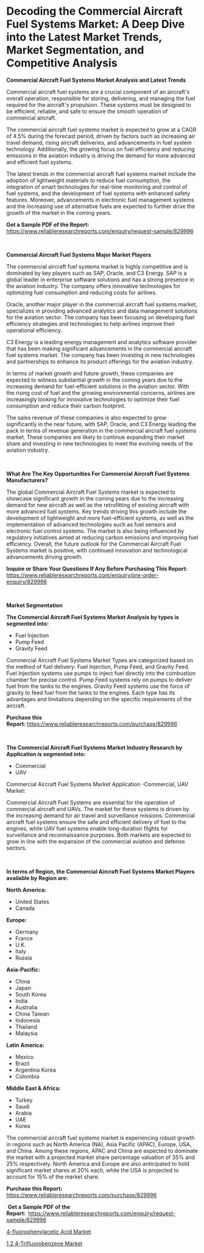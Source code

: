 <p><h1>Decoding the Commercial Aircraft Fuel Systems Market: A Deep Dive into the Latest Market Trends, Market Segmentation, and Competitive Analysis</h1></p><p><strong>Commercial Aircraft Fuel Systems Market Analysis and Latest Trends</strong></p>
<p><p>Commercial aircraft fuel systems are a crucial component of an aircraft's overall operation, responsible for storing, delivering, and managing the fuel required for the aircraft's propulsion. These systems must be designed to be efficient, reliable, and safe to ensure the smooth operation of commercial aircraft.</p><p>The commercial aircraft fuel systems market is expected to grow at a CAGR of 4.5% during the forecast period, driven by factors such as increasing air travel demand, rising aircraft deliveries, and advancements in fuel system technology. Additionally, the growing focus on fuel efficiency and reducing emissions in the aviation industry is driving the demand for more advanced and efficient fuel systems.</p><p>The latest trends in the commercial aircraft fuel systems market include the adoption of lightweight materials to reduce fuel consumption, the integration of smart technologies for real-time monitoring and control of fuel systems, and the development of fuel systems with enhanced safety features. Moreover, advancements in electronic fuel management systems and the increasing use of alternative fuels are expected to further drive the growth of the market in the coming years.</p></p>
<p><strong>Get a Sample PDF of the Report:&nbsp;</strong> <a href="https://www.reliableresearchreports.com/enquiry/request-sample/829996">https://www.reliableresearchreports.com/enquiry/request-sample/829996</a></p>
<p>&nbsp;</p>
<p><strong>Commercial Aircraft Fuel Systems Major Market Players</strong></p>
<p><p>The commercial aircraft fuel systems market is highly competitive and is dominated by key players such as SAP, Oracle, and C3 Energy. SAP is a global leader in enterprise software solutions and has a strong presence in the aviation industry. The company offers innovative technologies for optimizing fuel consumption and reducing costs for airlines.</p><p>Oracle, another major player in the commercial aircraft fuel systems market, specializes in providing advanced analytics and data management solutions for the aviation sector. The company has been focusing on developing fuel efficiency strategies and technologies to help airlines improve their operational efficiency.</p><p>C3 Energy is a leading energy management and analytics software provider that has been making significant advancements in the commercial aircraft fuel systems market. The company has been investing in new technologies and partnerships to enhance its product offerings for the aviation industry.</p><p>In terms of market growth and future growth, these companies are expected to witness substantial growth in the coming years due to the increasing demand for fuel-efficient solutions in the aviation sector. With the rising cost of fuel and the growing environmental concerns, airlines are increasingly looking for innovative technologies to optimize their fuel consumption and reduce their carbon footprint.</p><p>The sales revenue of these companies is also expected to grow significantly in the near future, with SAP, Oracle, and C3 Energy leading the pack in terms of revenue generation in the commercial aircraft fuel systems market. These companies are likely to continue expanding their market share and investing in new technologies to meet the evolving needs of the aviation industry.</p></p>
<p>&nbsp;</p>
<p><strong>What Are The Key Opportunities For Commercial Aircraft Fuel Systems Manufacturers?</strong></p>
<p><p>The global Commercial Aircraft Fuel Systems market is expected to showcase significant growth in the coming years due to the increasing demand for new aircraft as well as the retrofitting of existing aircraft with more advanced fuel systems. Key trends driving this growth include the development of lightweight and more fuel-efficient systems, as well as the implementation of advanced technologies such as fuel sensors and electronic fuel control systems. The market is also being influenced by regulatory initiatives aimed at reducing carbon emissions and improving fuel efficiency. Overall, the future outlook for the Commercial Aircraft Fuel Systems market is positive, with continued innovation and technological advancements driving growth.</p></p>
<p><strong>Inquire or Share Your Questions If Any Before Purchasing This Report:</strong> <a href="https://www.reliableresearchreports.com/enquiry/pre-order-enquiry/829996">https://www.reliableresearchreports.com/enquiry/pre-order-enquiry/829996</a></p>
<p>&nbsp;</p>
<p><strong>Market Segmentation</strong></p>
<p><strong>The Commercial Aircraft Fuel Systems Market Analysis by types is segmented into:</strong></p>
<p><ul><li>Fuel Injection</li><li>Pump Feed</li><li>Gravity Feed</li></ul></p>
<p><p>Commercial Aircraft Fuel Systems Market Types are categorized based on the method of fuel delivery: Fuel Injection, Pump Feed, and Gravity Feed. Fuel Injection systems use pumps to inject fuel directly into the combustion chamber for precise control. Pump Feed systems rely on pumps to deliver fuel from the tanks to the engines. Gravity Feed systems use the force of gravity to feed fuel from the tanks to the engines. Each type has its advantages and limitations depending on the specific requirements of the aircraft.</p></p>
<p><strong>Purchase this Report:&nbsp;</strong><a href="https://www.reliableresearchreports.com/purchase/829996">https://www.reliableresearchreports.com/purchase/829996</a></p>
<p>&nbsp;</p>
<p><strong>The Commercial Aircraft Fuel Systems Market Industry Research by Application is segmented into:</strong></p>
<p><ul><li>Commercial</li><li>UAV</li></ul></p>
<p><p>Commercial Aircraft Fuel Systems Market Application -Commercial, UAV Market:</p><p>Commercial Aircraft Fuel Systems are essential for the operation of commercial aircraft and UAVs. The market for these systems is driven by the increasing demand for air travel and surveillance missions. Commercial aircraft fuel systems ensure the safe and efficient delivery of fuel to the engines, while UAV fuel systems enable long-duration flights for surveillance and reconnaissance purposes. Both markets are expected to grow in line with the expansion of the commercial aviation and defense sectors.</p></p>
<p>&nbsp;</p>
<p><strong>In terms of Region, the Commercial Aircraft Fuel Systems Market Players available by Region are:</strong></p>
<p>
    <p> <strong> North America: </strong>
        <ul>
            <li>United States</li>
            <li>Canada</li>
        </ul>
        </p> 
    <p> <strong> Europe: </strong>
        <ul>
            <li>Germany</li>
            <li>France</li>
            <li>U.K.</li>
            <li>Italy</li>
            <li>Russia</li>
        </ul>
        </p> 
    <p> <strong> Asia-Pacific: </strong>
        <ul>
            <li>China</li>
            <li>Japan</li>
            <li>South Korea</li>
            <li>India</li>
            <li>Australia</li>
            <li>China Taiwan</li>
            <li>Indonesia</li>
            <li>Thailand</li>
            <li>Malaysia</li>
        </ul>
        </p> 
    <p> <strong> Latin America: </strong>
        <ul>
            <li>Mexico</li>
            <li>Brazil</li>
            <li>Argentina Korea</li>
            <li>Colombia</li>
        </ul>
        </p> 
    <p> <strong> Middle East & Africa: </strong>
        <ul>
            <li>Turkey</li>
            <li>Saudi</li>
            <li>Arabia</li>
            <li>UAE</li>
            <li>Korea</li>
        </ul>
    </p>
    </p>
<p><p>The commercial aircraft fuel systems market is experiencing robust growth in regions such as North America (NA), Asia Pacific (APAC), Europe, USA, and China. Among these regions, APAC and China are expected to dominate the market with a projected market share percentage valuation of 35% and 25% respectively. North America and Europe are also anticipated to hold significant market shares at 20% each, while the USA is projected to account for 15% of the market share.</p></p>
<p><strong>Purchase this Report: </strong><a href="https://www.reliableresearchreports.com/purchase/829996">https://www.reliableresearchreports.com/purchase/829996</a></p>
<p>&nbsp;<strong>Get a Sample PDF of the Report:&nbsp;&nbsp;</strong><a href="https://www.reliableresearchreports.com/enquiry/request-sample/829996">https://www.reliableresearchreports.com/enquiry/request-sample/829996</a></p>
<p><strong></strong></p>
<p><p><a href="https://github.com/fiixsa/Market-Research-Report-List-1/blob/main/4-fluorophenylacetic-acid-market.md">4-fluorophenylacetic Acid Market</a></p><p><a href="https://github.com/Airanohannonzb68e5pb53oc1/Market-Research-Report-List-1/blob/main/124-trifluorobenzene-market.md">1,2,4-Trifluorobenzene Market</a></p></p>